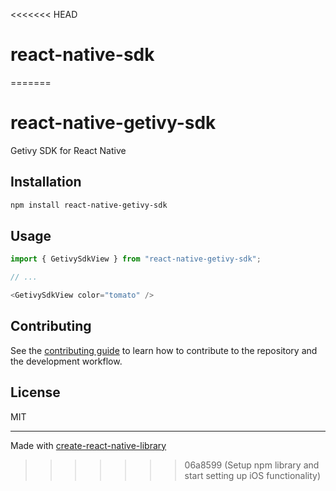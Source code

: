 <<<<<<< HEAD
# react-native-sdk
=======
# react-native-getivy-sdk

Getivy SDK for React Native

## Installation

```sh
npm install react-native-getivy-sdk
```

## Usage

```js
import { GetivySdkView } from "react-native-getivy-sdk";

// ...

<GetivySdkView color="tomato" />
```

## Contributing

See the [contributing guide](CONTRIBUTING.md) to learn how to contribute to the repository and the development workflow.

## License

MIT

---

Made with [create-react-native-library](https://github.com/callstack/react-native-builder-bob)
>>>>>>> 06a8599 (Setup npm library and start setting up iOS functionality)
